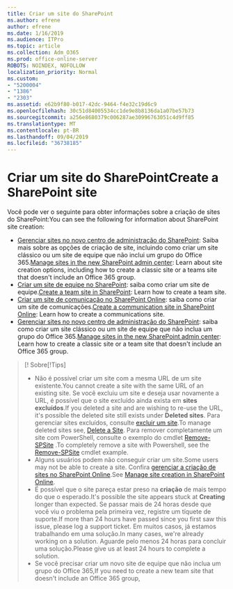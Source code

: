 ```yaml
---
title: Criar um site do SharePoint
ms.author: efrene
author: efrene
ms.date: 1/16/2019
ms.audience: ITPro
ms.topic: article
ms.collection: Adm_O365
ms.prod: office-online-server
ROBOTS: NOINDEX, NOFOLLOW
localization_priority: Normal
ms.custom:
- "5200004"
- "1386"
- "2303"
ms.assetid: e62b9f80-b017-42dc-9464-f4e32c19d6c9
ms.openlocfilehash: 30c51d84005534cc1de9e8b8136da1a07be57b73
ms.sourcegitcommit: a256e8680379c006287ae30996763051c4d9ff85
ms.translationtype: MT
ms.contentlocale: pt-BR
ms.lasthandoff: 09/04/2019
ms.locfileid: "36738185"
---
```

# <a name="create-a-sharepoint-site"></a><span data-ttu-id="c4aa2-102">Criar um site do SharePoint</span><span class="sxs-lookup"><span data-stu-id="c4aa2-102">Create a SharePoint site</span></span>

<span data-ttu-id="c4aa2-103">Você pode ver o seguinte para obter informações sobre a criação de sites do SharePoint:</span><span class="sxs-lookup"><span data-stu-id="c4aa2-103">You can see the following for information about SharePoint site creation:</span></span>
- <span data-ttu-id="c4aa2-104">[Gerenciar sites no novo centro de administração do SharePoint](https://docs.microsoft.com/sharepoint/manage-site-creation): Saiba mais sobre as opções de criação de site, incluindo como criar um site clássico ou um site de equipe que não inclui um grupo do Office 365.</span><span class="sxs-lookup"><span data-stu-id="c4aa2-104">[Manage sites in the new SharePoint admin center](https://docs.microsoft.com/sharepoint/manage-site-creation): Learn about site creation options, including how to create a classic site or a teams site that doesn't include an Office 365 group.</span></span>
- <span data-ttu-id="c4aa2-105">[Criar um site de equipe no SharePoint](https://support.office.com/article/create-a-team-site-in-sharepoint-ef10c1e7-15f3-42a3-98aa-b5972711777d): saiba como criar um site de equipe.</span><span class="sxs-lookup"><span data-stu-id="c4aa2-105">[Create a team site in SharePoint](https://support.office.com/article/create-a-team-site-in-sharepoint-ef10c1e7-15f3-42a3-98aa-b5972711777d): Learn how to create a team site.</span></span>
- <span data-ttu-id="c4aa2-106">[Criar um site de comunicação no SharePoint Online](https://support.office.com/article/7fb44b20-a72f-4d2c-9173-fc8f59ba50eb): saiba como criar um site de comunicações.</span><span class="sxs-lookup"><span data-stu-id="c4aa2-106">[Create a communication site in SharePoint Online](https://support.office.com/article/7fb44b20-a72f-4d2c-9173-fc8f59ba50eb): Learn how to create a communications site.</span></span>
- <span data-ttu-id="c4aa2-107">[Gerenciar sites no novo centro de administração do SharePoint](https://docs.microsoft.com/sharepoint/manage-sites-in-new-admin-center#create-a-site): saiba como criar um site clássico ou um site de equipe que não inclua um grupo do Office 365.</span><span class="sxs-lookup"><span data-stu-id="c4aa2-107">[Manage sites in the new SharePoint admin center](https://docs.microsoft.com/sharepoint/manage-sites-in-new-admin-center#create-a-site):  Learn how to create a classic site or a team site that doesn't include an Office 365 group.</span></span>


  
> <span data-ttu-id="c4aa2-108">[! Sobre</span><span class="sxs-lookup"><span data-stu-id="c4aa2-108">[!Tips]</span></span>
> - <span data-ttu-id="c4aa2-109">Não é possível criar um site com a mesma URL de um site existente.</span><span class="sxs-lookup"><span data-stu-id="c4aa2-109">You cannot create a site with the same URL of an existing site.</span></span> <span data-ttu-id="c4aa2-110">Se você excluiu um site e deseja usar novamente a URL, é possível que o site excluído ainda exista em **sites excluídos**.</span><span class="sxs-lookup"><span data-stu-id="c4aa2-110">If you deleted a site and are wishing to re-use the URL, it's possible the deleted site still exists under **Deleted sites**.</span></span> <span data-ttu-id="c4aa2-111">Para gerenciar sites excluídos, consulte [excluir um site](https://docs.microsoft.com/sharepoint/manage-sites-in-new-admin-center#delete-a-site).</span><span class="sxs-lookup"><span data-stu-id="c4aa2-111">To manage deleted sites see, [Delete a Site](https://docs.microsoft.com/sharepoint/manage-sites-in-new-admin-center#delete-a-site).</span></span> <span data-ttu-id="c4aa2-112">Para remover completamente um site com PowerShell, consulte o exemplo do cmdlet [Remove-SPSite](https://docs.microsoft.com/sharepoint/manage-sites-in-new-admin-center#delete-a-site) .</span><span class="sxs-lookup"><span data-stu-id="c4aa2-112">To completely remove a site with Powershell, see the [Remove-SPSite](https://docs.microsoft.com/sharepoint/manage-sites-in-new-admin-center#delete-a-site) cmdlet example.</span></span>
> - <span data-ttu-id="c4aa2-113">Alguns usuários podem não conseguir criar um site.</span><span class="sxs-lookup"><span data-stu-id="c4aa2-113">Some users may not be able to create a site.</span></span> <span data-ttu-id="c4aa2-114">Confira [gerenciar a criação de sites no SharePoint Online](https://docs.microsoft.com/sharepoint/manage-site-creation).</span><span class="sxs-lookup"><span data-stu-id="c4aa2-114">See [Manage site creation in SharePoint Online](https://docs.microsoft.com/sharepoint/manage-site-creation).</span></span>
> - <span data-ttu-id="c4aa2-115">É possível que o site pareça estar preso na **criação** de mais tempo do que o esperado.</span><span class="sxs-lookup"><span data-stu-id="c4aa2-115">It's possible the site appears stuck at **Creating** longer than expected.</span></span> <span data-ttu-id="c4aa2-116">Se passar mais de 24 horas desde que você viu o problema pela primeira vez, registre um tíquete de suporte.</span><span class="sxs-lookup"><span data-stu-id="c4aa2-116">If more than 24 hours have passed since you first saw this issue, please log a support ticket.</span></span> <span data-ttu-id="c4aa2-117">Em muitos casos, já estamos trabalhando em uma solução.</span><span class="sxs-lookup"><span data-stu-id="c4aa2-117">In many cases, we're already working on a solution.</span></span> <span data-ttu-id="c4aa2-118">Aguarde pelo menos 24 horas para concluir uma solução.</span><span class="sxs-lookup"><span data-stu-id="c4aa2-118">Please give us at least 24 hours to complete a solution.</span></span>
> - <span data-ttu-id="c4aa2-119">Se você precisar criar um novo site de equipe que não inclua um grupo do Office 365,</span><span class="sxs-lookup"><span data-stu-id="c4aa2-119">If you need to create a new team site that doesn't include an Office 365 group,</span></span> 


